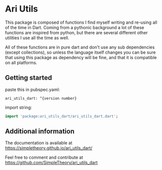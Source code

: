<!-- 
This README describes the package. If you publish this package to pub.dev,
this README's contents appear on the landing page for your package.

For information about how to write a good package README, see the guide for
[writing package pages](https://dart.dev/guides/libraries/writing-package-pages). 

For general information about developing packages, see the Dart guide for
[creating packages](https://dart.dev/guides/libraries/create-library-packages)
and the Flutter guide for
[developing packages and plugins](https://flutter.dev/developing-packages). 
-->
# Ari Utils

This package is composed of functions I find myself writing and re-using all of the time in Dart.
Coming from a pythonic background a lot of these functions are inspired from python, but there are
several different other utilities I use all the time as well. 

All of these functions are in pure dart and don't use any sub dependencies (except collections), so unless the language
itself changes you can be sure that using this package as dependency will be fine, and that it is
compatible on all platforms.


## Getting started

paste this in pubspec.yaml: 

```
ari_utils_dart: ^{version number}
```

import string:

```dart
import 'package:ari_utils_dart/ari_utils_dart.dart';
```

## Additional information
The documentation is available at https://simpletheory.github.io/ari_utils_dart/

Feel free to comment and contribute at https://github.com/SimpleTheory/ari_utils_dart
